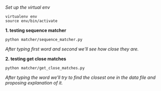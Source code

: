*Set up the virtual env*

```
virtualenv env
source env/bin/activate
```

**1. testing sequence matcher**

```
python matcher/sequence_matcher.py
```

*After typing first word and second we'll see how close they are.*

**2. testing get close matches**

```
python matcher/get_close_matches.py
```

*After typing the word we'll try to find the closest one in the data file and proposing explanation of it.*
